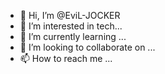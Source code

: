 - 👋 Hi, I’m @EviL-JOCKER
- 👀 I’m interested in tech...
- 🌱 I’m currently learning ...
- 💞️ I’m looking to collaborate on ...
- 📫 How to reach me ...

<!---
EviL-JOCKER/EviL-JOCKER is a ✨ special ✨ repository because its `README.md` (this file) appears on your GitHub profile.
You can click the Preview link to take a look at your changes.
--->
